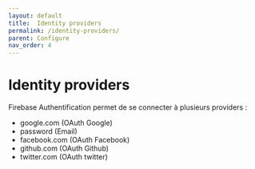 ```yaml
---
layout: default
title:  Identity providers
permalink: /identity-providers/
parent: Configure
nav_order: 4
---
```


# Identity providers

Firebase Authentification permet de se connecter à plusieurs providers :

* google.com (OAuth Google)
* password (Email)
* facebook.com (OAuth Facebook)
* github.com (OAuth Github)
* twitter.com (OAuth twitter)


